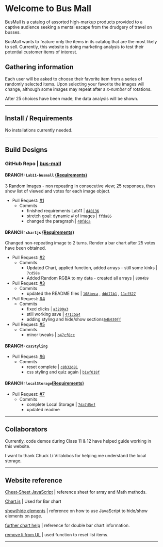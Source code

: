 # Welcome to Bus Mall

BusMall is a catalog of assorted high-markup products provided to a captive audience seeking a mental escape from the drudgery of travel on busses.

BusMall wants to feature only the items in its catalog that are the most likely to sell.  Currently, this website is doing marketing analysis to test their potential customer items of interest.

## Gathering information

Each user will be asked to choose their favorite item from a series of randomly selected items.   Upon selecting your favorite the images will change, although some images may repeat after a *x-number* of rotations.

After 25 choices have been made, the data analysis will be shown.

---

## Install / Requirements

No installations currently needed.

---

## Build Designs

### GitHub Repo |  [bus-mall](https://github.com/cassandraortiz/bus-mall)

#### BRANCH: `Lab11-busmall` [(Requirements)](https://canvas.instructure.com/courses/1791697/assignments/13320251?return_to=https%3A%2F%2Fcanvas.instructure.com%2Fcalendar%23view_name%3Dmonth%26view_start%3D2020-02-19)

 3 Random Images - non repeating in consecutive view;   25 responses, then show list of viewed and votes for each image object.

- Pull Request: [#1](https://github.com/cassandraortiz/bus-mall/pull/1)
  - Commits 
    - finished requirements Lab11 \| [`d40136`](https://github.com/cassandraortiz/bus-mall/pull/1/commits/40fdca01764870dd9faa1526b43c1e3c3bab6080)
    - stretch goal: dynamic # of images \| [`ffda86`](https://github.com/cassandraortiz/bus-mall/pull/1/commits/ffda867fd1ec77a16219399ffdd903afdfe2db9b)
    - changed the paragraph \| [`40fdca`](https://github.com/cassandraortiz/bus-mall/pull/1/commits/d401361a9bf80defaf2b55efea2ad397c0351f62)

#### BRANCH: `chartjs` [(Requirements)](https://canvas.instructure.com/courses/1791697/assignments/13320252)

Changed non-repeating image to 2 turns.  Render a bar chart after 25 votes have been obtained.

- Pull Request: [#2](https://github.com/cassandraortiz/bus-mall/pull/2)
  - Commits
    - Updated Chart, applied function, added arrays - still some kinks \| `7cd58e`
    - Added Random RGBA to my data - created all arrays \| `8004b9`
- Pull Request: [#3](https://github.com/cassandraortiz/bus-mall/pull/3)
  - Commits
    - updated the README files \| [`108beca`](https://github.com/cassandraortiz/bus-mall/pull/3/commits/108beca76c96a3d07d7f7c1868a5062df7f152b1) , [`ddd71b1`](https://github.com/cassandraortiz/bus-mall/pull/3/commits/ddd71b1b1ffddd1897bc8765ce6c53d24a42c7bd) , [`11cf527`](https://github.com/cassandraortiz/bus-mall/pull/3/commits/11cf5279114339efd30fceb138a433cd25ee3142)
- Pull Request: [#4](https://github.com/cassandraortiz/bus-mall/pull/4)
  - Commits
    - fixed clicks \| [`a3289a3`](https://github.com/cassandraortiz/bus-mall/pull/4/commits/a3289a306557ed05587e840aabfc9acfeb66fa36)
    - still working save \| [`471c5a4`](https://github.com/cassandraortiz/bus-mall/pull/4/commits/471c5a4e6c9949321f4b9b73018f59355f5b32c3)
    - adding styling and hide/show sections[`64b630ff`](https://github.com/cassandraortiz/bus-mall/pull/4/commits/64b630ff434803fedc4bec1d0b936b6a2fc9d953)
- Pull Request: [#5](https://github.com/cassandraortiz/bus-mall/pull/5)
  - Commits
    - minor tweaks \| [`b47cf8cc`](https://github.com/cassandraortiz/bus-mall/pull/5/commits/b47cf8ccc982c9435cc4809223c41f88b4720c8a)

#### BRANCH: `cssStyling`

- Pull Request: [#6](https://github.com/cassandraortiz/bus-mall/pull/6)
  - Commits
    - reset complete \| [`c8b32d81`](https://github.com/cassandraortiz/bus-mall/pull/6/commits/c8b32d81c086f24c87a8fb7ae87d0705cb9380bb)
    - css styling and quiz again \| [`b1ef018f`](https://github.com/cassandraortiz/bus-mall/pull/6/commits/b1ef018f151f7d4c448748f5e846fbccb4d7d0f0)

#### BRANCH: `localStorage`[(Requirements)](https://canvas.instructure.com/courses/1791697/assignments/13320253?return_to=https%3A%2F%2Fcanvas.instructure.com%2Fcalendar%23view_name%3Dmonth%26view_start%3D2020-02-28)

- Pull Request: [#7](https://github.com/cassandraortiz/bus-mall/pull/7)
  - Commits
    - complete Local Storage \| [`7da7d5ef`](https://github.com/cassandraortiz/bus-mall/pull/7/commits/7da7d5efce0f71d267c98ef501f4e5d0d3582a20)
    - updated readme

---

## Collaborators

Currently, code demos during Class 11 & 12 have helped guide working in this website.

I want to thank Chuck Li Villalobos for helping me understand the local storage.

---

## Website reference

[Cheat-Sheet JavaScript](http://overapi.com/javascript) \| reference sheet for array and Math methods.

[Chart.js](https://www.chartjs.org/docs/latest/) \| Used for Bar chart

[show/hide elements](https://www.w3schools.com/howto/howto_js_toggle_hide_show.asp) \| reference on how to use JavaScript to hide/show elements on page.

[further chart help](https://canvasjs.com/javascript-charts/multi-series-bar-chart/) \| reference for double bar chart information.

[remove li from UL](https://www.sitepoint.com/community/t/dom-remove-all-li-from-ul/3145) \| used function to reset list items.

---
